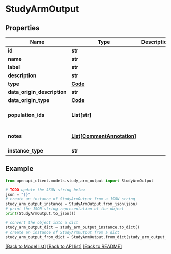 # StudyArmOutput


## Properties

Name | Type | Description | Notes
------------ | ------------- | ------------- | -------------
**id** | **str** |  | 
**name** | **str** |  | 
**label** | **str** |  | [optional] 
**description** | **str** |  | [optional] 
**type** | [**Code**](Code.md) |  | 
**data_origin_description** | **str** |  | 
**data_origin_type** | [**Code**](Code.md) |  | 
**population_ids** | **List[str]** |  | [optional] [default to []]
**notes** | [**List[CommentAnnotation]**](CommentAnnotation.md) |  | [optional] [default to []]
**instance_type** | **str** |  | 

## Example

```python
from openapi_client.models.study_arm_output import StudyArmOutput

# TODO update the JSON string below
json = "{}"
# create an instance of StudyArmOutput from a JSON string
study_arm_output_instance = StudyArmOutput.from_json(json)
# print the JSON string representation of the object
print(StudyArmOutput.to_json())

# convert the object into a dict
study_arm_output_dict = study_arm_output_instance.to_dict()
# create an instance of StudyArmOutput from a dict
study_arm_output_from_dict = StudyArmOutput.from_dict(study_arm_output_dict)
```
[[Back to Model list]](../README.md#documentation-for-models) [[Back to API list]](../README.md#documentation-for-api-endpoints) [[Back to README]](../README.md)


